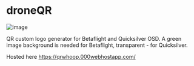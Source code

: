 # droneQR


![image](https://github.com/lmnn/droneQR/assets/5864652/f71ef113-a11f-4d14-ae50-7047445690da)



QR custom logo generator for Betaflight and Quicksilver OSD. A green image background is needed for Betaflight, transparent - for Quicksilver.

Hosted here
https://qrwhoop.000webhostapp.com/
